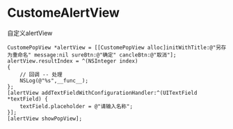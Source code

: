 # CustomeAlertView
自定义alertView



    CustomePopView *alertView = [[CustomePopView alloc]initWithTitle:@"另存为重命名" message:nil sureBtn:@"确定" cancleBtn:@"取消"];
    alertView.resultIndex = ^(NSInteger index)
    {
        // 回调 -- 处理
        NSLog(@"%s",__func__);  
    };
    [alertView addTextFieldWithConfigurationHandler:^(UITextField *textField) {
        textField.placeholder = @"请输入名称";
    }];
    [alertView showPopView];
